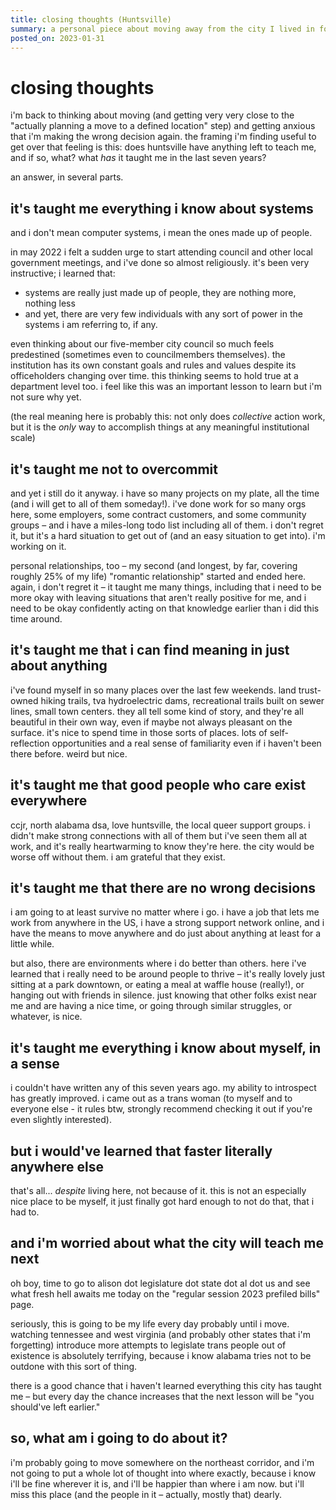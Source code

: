 ```yaml
---
title: closing thoughts (Huntsville)
summary: a personal piece about moving away from the city I lived in for seven years
posted_on: 2023-01-31
---
```


# closing thoughts

i'm back to thinking about moving (and getting very very close to the "actually planning a move to a defined location" step) and getting anxious that i'm making the wrong decision again. the framing i'm finding useful to get over that feeling is this: does huntsville have anything left to teach me, and if so, what? what _has_ it taught me in the last seven years?

an answer, in several parts.

## it's taught me everything i know about systems

and i don't mean computer systems, i mean the ones made up of people.

in may 2022 i felt a sudden urge to start attending council and other local government meetings, and i've done so almost religiously. it's been very instructive; i learned that:

* systems are really just made up of people, they are nothing more, nothing less
* and yet, there are very few individuals with any sort of power in the systems i am referring to, if any.

even thinking about our five-member city council so much feels predestined (sometimes even to councilmembers themselves). the institution has its own constant goals and rules and values despite its officeholders changing over time. this thinking seems to hold true at a department level too. i feel like this was an important lesson to learn but i'm not sure why yet.

(the real meaning here is probably this: not only does _collective_ action work, but it is the _only_ way to accomplish things at any meaningful institutional scale)

## it's taught me not to overcommit

and yet i still do it anyway. i have so many projects on my plate, all the time (and i will get to all of them someday!). i've done work for so many orgs here, some employers, some contract customers, and some community groups &ndash; and i have a miles-long todo list including all of them. i don't regret it, but it's a hard situation to get out of (and an easy situation to get into). i'm working on it.

personal relationships, too &ndash; my second (and longest, by far, covering roughly 25% of my life) "romantic relationship" started and ended here. again, i don't regret it &ndash; it taught me many things, including that i need to be more okay with leaving situations that aren't really positive for me, and i need to be okay confidently acting on that knowledge earlier than i did this time around.

## it's taught me that i can find meaning in just about anything

i've found myself in so many places over the last few weekends. land trust-owned hiking trails, tva hydroelectric dams, recreational trails built on sewer lines, small town centers. they all tell some kind of story, and they're all beautiful in their own way, even if maybe not always pleasant on the surface. it's nice to spend time in those sorts of places. lots of self-reflection opportunities and a real sense of familiarity even if i haven't been there before. weird but nice.

## it's taught me that good people who care exist everywhere

ccjr, north alabama dsa, love huntsville, the local queer support groups. i didn't make strong connections with all of them but i've seen them all at work, and it's really heartwarming to know they're here. the city would be worse off without them. i am grateful that they exist.

## it's taught me that there are no wrong decisions

i am going to at least survive no matter where i go. i have a job that lets me work from anywhere in the US, i have a strong support network online, and i have the means to move anywhere and do just about anything at least for a little while.

but also, there are environments where i do better than others. here i've learned that i really need to be around people to thrive &ndash; it's really lovely just sitting at a park downtown, or eating a meal at waffle house (really!), or hanging out with friends in silence. just knowing that other folks exist near me and are having a nice time, or going through similar struggles, or whatever, is nice.

## it's taught me everything i know about myself, in a sense

i couldn't have written any of this seven years ago. my ability to introspect has greatly improved. i came out as a trans woman (to myself and to everyone else - it rules btw, strongly recommend checking it out if you're even slightly interested).

## but i would've learned that faster literally anywhere else

that's all... _despite_ living here, not because of it. this is not an especially nice place to be myself, it just finally got hard enough to not do that, that i had to.

## and i'm worried about what the city will teach me next

oh boy, time to go to alison dot legislature dot state dot al dot us and see what fresh hell awaits me today on the "regular session 2023 prefiled bills" page.

seriously, this is going to be my life every day probably until i move. watching tennessee and west virginia (and probably other states that i'm forgetting) introduce more attempts to legislate trans people out of existence is absolutely terrifying, because i know alabama tries not to be outdone with this sort of thing.

there is a good chance that i haven't learned everything this city has taught me &ndash; but every day the chance increases that the next lesson will be "you should've left earlier."

## so, what am i going to do about it?

i'm probably going to move somewhere on the northeast corridor, and i'm not going to put a whole lot of thought into where exactly, because i know i'll be fine wherever it is, and i'll be happier than where i am now. but i'll miss this place (and the people in it &ndash; actually, mostly that) dearly.

